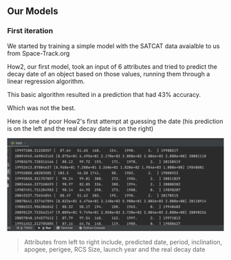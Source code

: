 

## Our Models

### First iteration

We started by training a simple model with the SATCAT data avaialble to us from Space-Track.org

How2, our first model, took an input of 6 attributes and tried to predict the decay date of an object based on those values, running them through a linear regression algorithm.

This basic algorithm resulted in a prediction that had 43% accuracy.

Which was not the best. 

Here is one of poor How2's first attempt at guessing the date (his prediction is on the left and the real decay date is on the right)

![alt text](./predictions.png)
>Attributes from left to right include, predicted date, period, inclination, apogee, perigee, RCS Size, launch year and the real decay date
